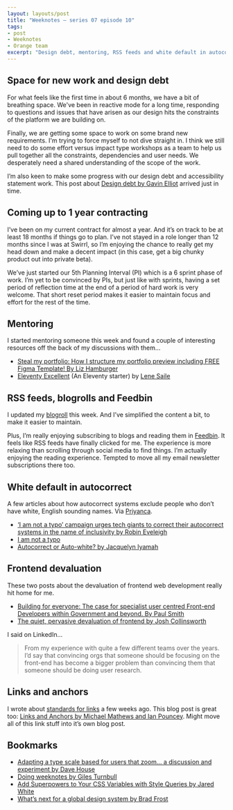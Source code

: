 ```yaml
---
layout: layouts/post
title: "Weeknotes – series 07 episode 10"
tags:
- post
- Weeknotes
- Orange team
excerpt: "Design debt, mentoring, RSS feeds and white default in autocorrects."
---
```


## Space for new work and design debt

For what feels like the first time in about 6 months, we have a bit of breathing space. We've been in reactive mode for a long time, responding to questions and issues that have arisen as our design hits the constraints of the platform we are building on.

Finally, we are getting some space to work on some brand new requirements. I'm trying to force myself to not dive straight in. I think we still need to do some effort versus impact type workshops as a team to help us pull together all the constraints, dependencies and user needs. We desperately need a shared understanding of the scope of the work.

I’m also keen to make some progress with our design debt and accessibility statement work. This post about [Design debt by Gavin Elliot](https://www.gavinelliott.co.uk/design-debt/) arrived just in time.

## Coming up to 1 year contracting

I’ve been on my current contract for almost a year. And it’s on track to be at least 18 months if things go to plan. I’ve not stayed in a role longer than 12 months since I was at Swirrl, so I’m enjoying the chance to really get my head down and make a decent impact (in this case, get a big chunky product out into private beta).

We’ve just started our 5th Planning Interval (PI) which is a 6 sprint phase of work. I’m yet to be convinced by PIs, but just like with sprints, having a set period of reflection time at the end of a period of hard work is very welcome. That short reset period makes it easier to maintain focus and effort for the rest of the time.

## Mentoring

I started mentoring someone this week and found a couple of interesting resources off the back of my discussions with them…

- [Steal my portfolio: How I structure my portfolio preview including FREE Figma Template! By Liz Hamburger](https://gooddesigner.substack.com/p/steal-my-portfolio-how-i-structure)
- [Eleventy Excellent](https://eleventy-excellent.netlify.app/) (An Eleventy starter) by [Lene Saile](https://www.lenesaile.com/en/)

## RSS feeds, blogrolls and Feedbin

I updated my [blogroll](/blogroll) this week. And I’ve simplified the content a bit, to make it easier to maintain.

Plus, I’m really enjoying subscribing to blogs and reading them in [Feedbin](https://feedbin.com/). It feels like RSS feeds have finally clicked for me. The experience is more relaxing than scrolling through social media to find things. I’m actually enjoying the reading experience. Tempted to move all my email newsletter subscriptions there too.

## White default in autocorrect

A few articles about how autocorrect systems exclude people who don’t have white, English sounding names. Via [Priyanca](https://bsky.app/profile/priyanca.bsky.social).

- [‘I am not a typo’ campaign urges tech giants to correct their autocorrect systems in the name of inclusivity by Robin Eveleigh](https://www.positive.news/society/i-am-not-a-typo-campaign-autocorrect-inclusivity/)
- [I am not a typo](https://www.iamnotatypo.org/)
- [Autocorrect or Auto-white? by Jacquelyn Iyamah](https://medium.com/black-ux-collective/autocorrect-or-auto-white-81abdb5049b7)


## Frontend devaluation

These two posts about the devaluation of frontend web development really hit home for me.

- [Building for everyone: The case for specialist user centred Front-end Developers within Government and beyond. By Paul Smith](https://medium.com/@paulmsmith/building-for-everyone-e8194fdc99af)
- [The quiet, pervasive devaluation of frontend by Josh Collinsworth](https://joshcollinsworth.com/blog/devaluing-frontend)

I said on LinkedIn…

> From my experience with quite a few different teams over the years. I’d say that convincing orgs that someone should be focusing on the front-end has become a bigger problem than convincing them that someone should be doing user research.

## Links and anchors

I wrote about [standards for links](/blog/weeknotes-series-07-episode-05/) a few weeks ago. This blog post is great too:  [Links and Anchors by Michael Mathews and Ian Pouncey](https://www.a11yquest.com/guides/patterns/links-and-anchors). Might move all of this link stuff into it’s own blog post.

## Bookmarks

- [Adapting a type scale based for users that zoom… a discussion and experiment by Dave House](https://iknowdavehouse.medium.com/adapting-a-type-scale-based-for-users-that-zoom-a-discussion-and-experiment-5713f11f471f)
- [Doing weeknotes by Giles Turnbull](https://doingweeknotes.com/)
- [Add Superpowers to Your CSS Variables with Style Queries by Jared White](https://thathtml.blog/2024/03/superpowered-container-style-queries/)
- [What’s next for a global design system by Brad Frost](https://bradfrost.com/blog/post/whats-next-for-a-global-design-system/)